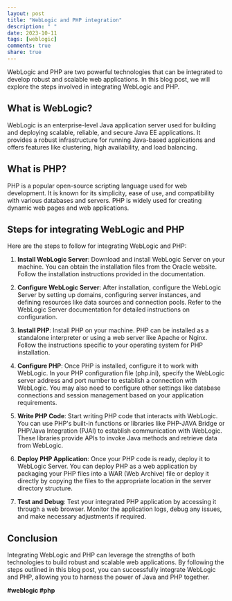 ```yaml
---
layout: post
title: "WebLogic and PHP integration"
description: " "
date: 2023-10-11
tags: [weblogic]
comments: true
share: true
---
```


WebLogic and PHP are two powerful technologies that can be integrated to develop robust and scalable web applications. In this blog post, we will explore the steps involved in integrating WebLogic and PHP.

## What is WebLogic?

WebLogic is an enterprise-level Java application server used for building and deploying scalable, reliable, and secure Java EE applications. It provides a robust infrastructure for running Java-based applications and offers features like clustering, high availability, and load balancing.

## What is PHP?

PHP is a popular open-source scripting language used for web development. It is known for its simplicity, ease of use, and compatibility with various databases and servers. PHP is widely used for creating dynamic web pages and web applications.

## Steps for integrating WebLogic and PHP

Here are the steps to follow for integrating WebLogic and PHP:

1. **Install WebLogic Server**: Download and install WebLogic Server on your machine. You can obtain the installation files from the Oracle website. Follow the installation instructions provided in the documentation.

2. **Configure WebLogic Server**: After installation, configure the WebLogic Server by setting up domains, configuring server instances, and defining resources like data sources and connection pools. Refer to the WebLogic Server documentation for detailed instructions on configuration.

3. **Install PHP**: Install PHP on your machine. PHP can be installed as a standalone interpreter or using a web server like Apache or Nginx. Follow the instructions specific to your operating system for PHP installation.

4. **Configure PHP**: Once PHP is installed, configure it to work with WebLogic. In your PHP configuration file (php.ini), specify the WebLogic server address and port number to establish a connection with WebLogic. You may also need to configure other settings like database connections and session management based on your application requirements.

5. **Write PHP Code**: Start writing PHP code that interacts with WebLogic. You can use PHP's built-in functions or libraries like PHP-JAVA Bridge or PHP/Java Integration (PJAI) to establish communication with WebLogic. These libraries provide APIs to invoke Java methods and retrieve data from WebLogic.

6. **Deploy PHP Application**: Once your PHP code is ready, deploy it to WebLogic Server. You can deploy PHP as a web application by packaging your PHP files into a WAR (Web Archive) file or deploy it directly by copying the files to the appropriate location in the server directory structure.

7. **Test and Debug**: Test your integrated PHP application by accessing it through a web browser. Monitor the application logs, debug any issues, and make necessary adjustments if required.

## Conclusion

Integrating WebLogic and PHP can leverage the strengths of both technologies to build robust and scalable web applications. By following the steps outlined in this blog post, you can successfully integrate WebLogic and PHP, allowing you to harness the power of Java and PHP together.

**#weblogic #php**